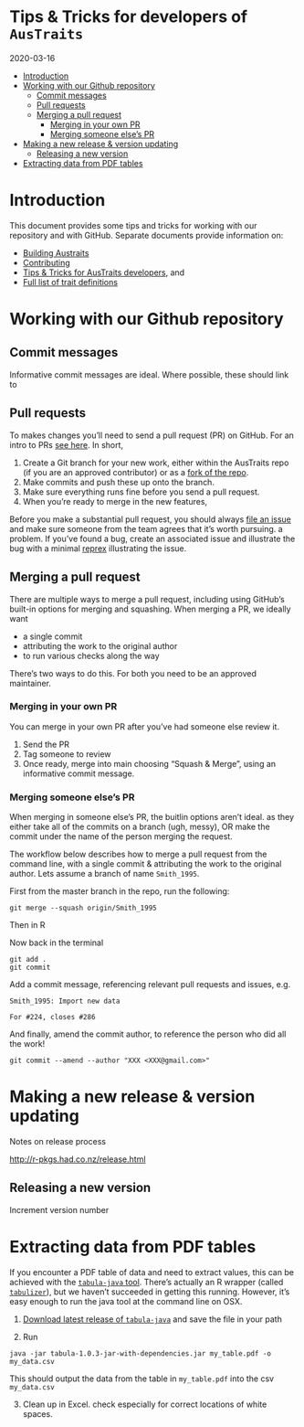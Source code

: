 Tips & Tricks for developers of `AusTraits`
================
2020-03-16

  - [Introduction](#introduction)
  - [Working with our Github
    repository](#working-with-our-github-repository)
      - [Commit messages](#commit-messages)
      - [Pull requests](#pull-requests)
      - [Merging a pull request](#merging-a-pull-request)
          - [Merging in your own PR](#merging-in-your-own-pr)
          - [Merging someone else’s PR](#merging-someone-elses-pr)
  - [Making a new release & version
    updating](#making-a-new-release-version-updating)
      - [Releasing a new version](#releasing-a-new-version)
  - [Extracting data from PDF tables](#extracting-data-from-pdf-tables)

<!-- TipsTricks.md is generated from TipsTricks.Rmd Please edit that file -->

# Introduction

This document provides some tips and tricks for working with our
repository and with GitHub. Separate documents provide information on:

  - [Building Austraits](Building.md)
  - [Contributing](Contributing.md)
  - [Tips & Tricks for AusTraits developers](TipTricks.md), and
  - [Full list of trait definitions](Trait_definitions.md)

# Working with our Github repository

## Commit messages

Informative commit messages are ideal. Where possible, these should link
to

## Pull requests

To makes changes you’ll need to send a pull request (PR) on GitHub. For
an intro to PRs [see
here](https://help.github.com/en/github/collaborating-with-issues-and-pull-requests/about-pull-requests).
In short,

1.  Create a Git branch for your new work, either within the AusTraits
    repo (if you are an approved contributor) or as a [fork of the
    repo](https://help.github.com/en/github/getting-started-with-github/fork-a-repo).
2.  Make commits and push these up onto the branch.
3.  Make sure everything runs fine before you send a pull request.
4.  When you’re ready to merge in the new features,

Before you make a substantial pull request, you should always [file an
issue](https://github.com/traitecoevo/austraits.build/issues) and make
sure someone from the team agrees that it’s worth pursuing. a problem.
If you’ve found a bug, create an associated issue and illustrate the bug
with a minimal [reprex](https://www.tidyverse.org/help/#reprex)
illustrating the issue.

## Merging a pull request

There are multiple ways to merge a pull request, including using
GitHub’s built-in options for merging and squashing. When merging a
PR, we ideally want

  - a single commit
  - attributing the work to the original author
  - to run various checks along the way

There’s two ways to do this. For both you need to be an approved
maintainer.

### Merging in your own PR

You can merge in your own PR after you’ve had someone else review it.

1.  Send the PR
2.  Tag someone to review
3.  Once ready, merge into main choosing “Squash & Merge”, using an
    informative commit message.

### Merging someone else’s PR

When merging in someone else’s PR, the buitlin options aren’t ideal. as
they either take all of the commits on a branch (ugh, messy), OR make
the commit under the name of the person merging the request.

The workflow below describes how to merge a pull request from the
command line, with a single commit & attributing the work to the
original author. Lets assume a branch of name `Smith_1995`.

First from the master branch in the repo, run the following:

    git merge --squash origin/Smith_1995

Then in R

Now back in the terminal

    git add .
    git commit

Add a commit message, referencing relevant pull requests and issues,
e.g.

    Smith_1995: Import new data
    
    For #224, closes #286

And finally, amend the commit author, to reference the person who did
all the work\!

    git commit --amend --author "XXX <XXX@gmail.com>"

# Making a new release & version updating

Notes on release process

<http://r-pkgs.had.co.nz/release.html>

## Releasing a new version

Increment version number

# Extracting data from PDF tables

If you encounter a PDF table of data and need to extract values, this
can be achieved with the [`tabula-java`
tool](https://github.com/tabulapdf/tabula-java/). There’s actually an R
wrapper (called [`tabulizer`](https://github.com/ropensci/tabulizer)),
but we haven’t succeeded in getting this running. However, it’s easy
enough to run the java tool at the command line on OSX.

1.  [Download latest release of
    `tabula-java`](https://github.com/tabulapdf/tabula-java/releases)
    and save the file in your path

2.  Run

<!-- end list -->

    java -jar tabula-1.0.3-jar-with-dependencies.jar my_table.pdf -o my_data.csv

This should output the data from the table in `my_table.pdf` into the
csv `my_data.csv`

3.  Clean up in Excel. check especially for correct locations of white
    spaces.
